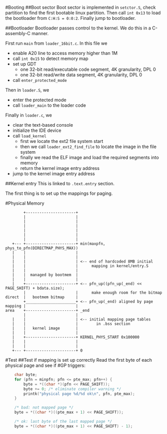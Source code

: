 #Booting
##Boot sector
Boot sector is implemented in `setctor.S`, check partition to find the first bootable linux partition.
Then call `int 0x13` to load the bootloader from `C:H:S = 0:0:2`. Finally
jump to bootloader.

##Bootloader
Bootloader passes control to the kernel. We do this in a C-assembly-C manner.

First run `main` from `loader_16bit.c`. In this file we
* enable A20 line to access memory higher than 1M
* call `int 0x15` to detect memory map
* set up GDT
  * one 32-bit read/executable code segment, 4K granularity, DPL 0
  * one 32-bit read/write data segment, 4K granularity, DPL 0
* call `enter_protected_mode`

Then in `loader.S`, we
* enter the protected mode
* call `loader_main` to the loader code

Finally in `loader.c`, we
* clear the text-based console
* initialize the IDE device
* call `load_kernel`
  * first we locate the ext2 file system start
  * then we call `loader_ext2_find_file` to locate the image in the file system
  * finally we read the ELF image and load the required segments into memory
  * return the kernel image entry address
* jump to the kernel image entry address

##Kernel entry
This is linked to `.text.entry` section.

The first thing is to set up the mappings for paging.



#Physical Memory

            +----------------------+
            |                      |
            |                      |
            |                      |
            |                      |
            |                      |
            |                      |
       +--- +----------------------+ min(maxpfn, phys_to_pfn(DIRECTMAP_PHYS_MAX))
       |    |                      |
       |    |                      |
       |    |                      | <-- end of hardcoded 8MB initial
	   |    |                      |      mapping in kernel/entry.S
       |    |                      |
       |    |  managed by bootmem  |
       |    |                      |
       |    +----------------------+ <-- pfn_up((pfn_up(_end) << PAGE_SHIFT) + bdata.size);
            |                      |      make enough room for the bitmap
    direct  |   bootmem bitmap     |
            +______________________+ <-- pfn_up(_end) aligned by page
    mapping |                      |
    area    +----------------------+ _end
            |                      |
       |    |                      | <-- initial mapping page tables
       |    |                      |        in .bss section
       |    |   kernel image       |
       |    |                      |
       |    +----------------------+ KERNEL_PHYS_START 0x100000
       |    |                      |
       |    |                      |
       +--- +----------------------+ 0



#Test
##Test if mapping is set up correctly
Read the first byte of each physical page and see if #GP triggers:

```C
    char byte;
    for (pfn = minpfn; pfn <= pte_max; pfn++) {
        byte = *((char *)(pfn << PAGE_SHIFT));
        byte += 0; /* eliminate compiler warning */
        printk("physical page %d/%d ok\n", pfn, pte_max);
    }

    /* bad: not mapped page */
    byte = *((char *)((pte_max + 1) << PAGE_SHIFT));

    /* ok: last byte of the last mapped page */
    byte = *((char *)((pte_max + 1) << PAGE_SHIFT) - 1);
```
